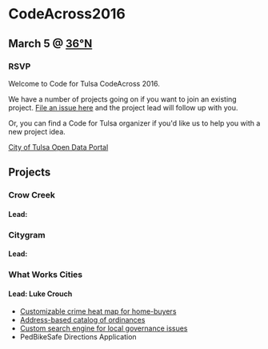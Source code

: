 # CodeAcross2016
## March 5 @ [36°N](http://36degreesnorth.co/)
### RSVP
Welcome to Code for Tulsa CodeAcross 2016.

We have a number of projects going on if you want to join an existing project. [File an issue here](https://github.com/codefortulsa/CodeAcross2016/issues/new) and the project lead will follow up with you.

Or, you can find a Code for Tulsa organizer if you'd like us to help you with a new project idea.

[City of Tulsa Open Data Portal](https://www.cityoftulsa.org/our-city/open-tulsa/open-tulsa-dataset-list.aspx)

## Projects

### Crow Creek
#### Lead:

### Citygram
#### Lead:

### What Works Cities
#### Lead: Luke Crouch

* [Customizable crime heat map for home-buyers](https://github.com/codefortulsa/CodeAcross2016/wiki/Project:-Crime-Heat-Map)
* [Address-based catalog of ordinances](https://github.com/codefortulsa/CodeAcross2016/wiki/Project:-Ordinance-Catalog)
* [Custom search engine for local governance issues](https://github.com/codefortulsa/CodeAcross2016/wiki/Project:-City-Issues-Search-Engine)
* PedBikeSafe Directions Application
